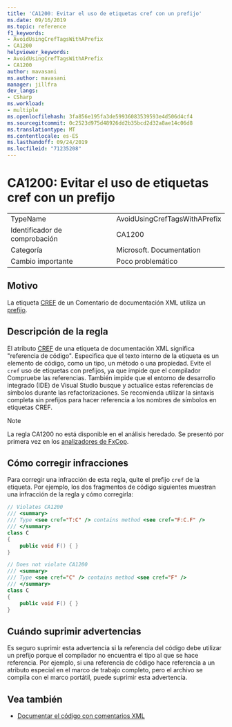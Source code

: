 ```yaml
---
title: 'CA1200: Evitar el uso de etiquetas cref con un prefijo'
ms.date: 09/16/2019
ms.topic: reference
f1_keywords:
- AvoidUsingCrefTagsWithAPrefix
- CA1200
helpviewer_keywords:
- AvoidUsingCrefTagsWithAPrefix
- CA1200
author: mavasani
ms.author: mavasani
manager: jillfra
dev_langs:
- CSharp
ms.workload:
- multiple
ms.openlocfilehash: 3fa856e195fa3de59936083539593e4d506d4cf4
ms.sourcegitcommit: 0c2523d975d48926dd2b35bcd2d32a8ae14c06d8
ms.translationtype: MT
ms.contentlocale: es-ES
ms.lasthandoff: 09/24/2019
ms.locfileid: "71235208"
---
```

# <a name="ca1200-avoid-using-cref-tags-with-a-prefix"></a>CA1200: Evitar el uso de etiquetas cref con un prefijo

|||
|-|-|
|TypeName|AvoidUsingCrefTagsWithAPrefix|
|Identificador de comprobación|CA1200|
|Categoría|Microsoft. Documentation|
|Cambio importante|Poco problemático|

## <a name="cause"></a>Motivo

La etiqueta [CREF](https://docs.microsoft.com/dotnet/csharp/programming-guide/xmldoc/cref-attribute) de un Comentario de documentación XML utiliza un [prefijo](https://docs.microsoft.com/dotnet/csharp/programming-guide/xmldoc/processing-the-xml-file).

## <a name="rule-description"></a>Descripción de la regla

El atributo [CREF](https://docs.microsoft.com/dotnet/csharp/programming-guide/xmldoc/cref-attribute) de una etiqueta de documentación XML significa "referencia de código". Especifica que el texto interno de la etiqueta es un elemento de código, como un tipo, un método o una propiedad. Evite el `cref` uso de etiquetas con prefijos, ya que impide que el compilador Compruebe las referencias. También impide que el entorno de desarrollo integrado (IDE) de Visual Studio busque y actualice estas referencias de símbolos durante las refactorizaciones. Se recomienda utilizar la sintaxis completa sin prefijos para hacer referencia a los nombres de símbolos en etiquetas CREF.

> [!NOTE]
> La regla CA1200 no está disponible en el análisis heredado. Se presentó por primera vez en los [analizadores de FxCop](https://www.nuget.org/packages/Microsoft.CodeAnalysis.FxCopAnalyzers).

## <a name="how-to-fix-violations"></a>Cómo corregir infracciones

Para corregir una infracción de esta regla, quite el prefijo `cref` de la etiqueta. Por ejemplo, los dos fragmentos de código siguientes muestran una infracción de la regla y cómo corregirla:

```csharp
// Violates CA1200
/// <summary>
/// Type <see cref="T:C" /> contains method <see cref="F:C.F" />
/// </summary>
class C
{
    public void F() { }
}
```

```csharp
// Does not violate CA1200
/// <summary>
/// Type <see cref="C" /> contains method <see cref="F" />
/// </summary>
class C
{
    public void F() { }
}
```

## <a name="when-to-suppress-warnings"></a>Cuándo suprimir advertencias

Es seguro suprimir esta advertencia si la referencia del código debe utilizar un prefijo porque el compilador no encuentra el tipo al que se hace referencia. Por ejemplo, si una referencia de código hace referencia a un atributo especial en el marco de trabajo completo, pero el archivo se compila con el marco portátil, puede suprimir esta advertencia.

## <a name="see-also"></a>Vea también

- [Documentar el código con comentarios XML](https://docs.microsoft.com/dotnet/csharp/codedoc)
